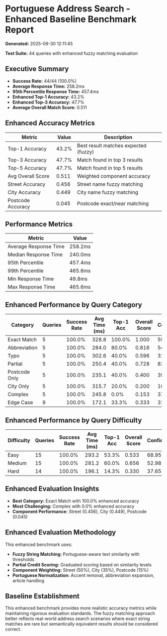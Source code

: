 # Portuguese Address Search - Enhanced Baseline Benchmark Report

**Generated:** 2025-09-30 12:11:45

**Test Suite:** 44 queries with enhanced fuzzy matching evaluation

## Executive Summary

- **Success Rate:** 44/44 (100.0%)
- **Average Response Time:** 258.2ms
- **95th Percentile Response Time:** 457.4ms
- **Enhanced Top-1 Accuracy:** 43.2%
- **Enhanced Top-3 Accuracy:** 47.7%
- **Average Overall Match Score:** 0.511

## Enhanced Accuracy Metrics

| Metric | Value | Description |
|--------|-------|-------------|
| Top-1 Accuracy | 43.2% | Best result matches expected (fuzzy) |
| Top-3 Accuracy | 47.7% | Match found in top 3 results |
| Top-5 Accuracy | 47.7% | Match found in top 5 results |
| Avg Overall Score | 0.511 | Weighted component accuracy |
| Street Accuracy | 0.456 | Street name fuzzy matching |
| City Accuracy | 0.449 | City name fuzzy matching |
| Postcode Accuracy | 0.045 | Postcode exact/near matching |

## Performance Metrics

| Metric | Value |
|--------|-------|
| Average Response Time | 258.2ms |
| Median Response Time | 240.0ms |
| 95th Percentile | 457.4ms |
| 99th Percentile | 465.6ms |
| Min Response Time | 49.8ms |
| Max Response Time | 465.6ms |

## Enhanced Performance by Query Category

| Category | Queries | Success Rate | Avg Time (ms) | Top-1 Acc | Overall Score | Confidence |
|----------|---------|--------------|---------------|-----------|---------------|------------|
| Exact Match | 5 | 100.0% | 328.8 | 100.0% | 1.000 | 59.55 |
| Abbreviation | 5 | 100.0% | 284.0 | 80.0% | 0.816 | 54.39 |
| Typo | 5 | 100.0% | 302.6 | 40.0% | 0.596 | 31.61 |
| Partial | 5 | 100.0% | 250.4 | 40.0% | 0.728 | 83.56 |
| Postcode Only | 5 | 100.0% | 235.1 | 40.0% | 0.400 | 39.31 |
| City Only | 5 | 100.0% | 315.7 | 20.0% | 0.200 | 107.98 |
| Complex | 5 | 100.0% | 245.8 | 0.0% | 0.153 | 37.97 |
| Edge Case | 9 | 100.0% | 172.1 | 33.3% | 0.333 | 31.57 |

## Enhanced Performance by Query Difficulty

| Difficulty | Queries | Success Rate | Avg Time (ms) | Top-1 Acc | Overall Score | Confidence |
|------------|---------|--------------|---------------|-----------|---------------|------------|
| Easy | 15 | 100.0% | 293.2 | 53.3% | 0.533 | 68.95 |
| Medium | 15 | 100.0% | 281.2 | 60.0% | 0.656 | 52.98 |
| Hard | 14 | 100.0% | 196.1 | 14.3% | 0.330 | 37.65 |

## Enhanced Evaluation Insights

- **Best Category:** Exact Match with 100.0% enhanced accuracy
- **Most Challenging:** Complex with 0.0% enhanced accuracy
- **Component Performance:** Street (0.456), City (0.449), Postcode (0.045)

## Enhanced Evaluation Methodology

This enhanced benchmark uses:

- **Fuzzy String Matching:** Portuguese-aware text similarity with thresholds
- **Partial Credit Scoring:** Graduated scoring based on similarity levels
- **Component Weighting:** Street (50%), City (35%), Postcode (15%)
- **Portuguese Normalization:** Accent removal, abbreviation expansion, article handling

## Baseline Establishment

This enhanced benchmark provides more realistic accuracy metrics while maintaining rigorous evaluation standards. The fuzzy matching approach better reflects real-world address search scenarios where exact string matches are rare but semantically equivalent results should be considered correct.
